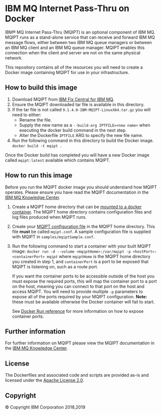 # IBM MQ Internet Pass-Thru on Docker

IBM® MQ Internet Pass-Thru (MQIPT) is an optional component of IBM MQ. MQIPT runs as a stand-alone service that can receive and forward IBM MQ message flows, either between two IBM MQ queue managers or between an IBM MQ client and an IBM MQ queue manager.
MQIPT enables this connection when the client and server are not on the same physical network.

This repository contains all of the resources you will need to create a Docker image containing MQIPT for use in your infrastructure.

## How to build this image

1. Download MQIPT from [IBM Fix Central for IBM MQ](https://ibm.biz/mq91ipt).
2. Ensure the MQIPT downloaded tar file is available in this directory.
3. If the tar file is not called `9.1.4.0-IBM-MQIPT-LinuxX64.tar.gz` you will need to either:
    * Rename the file.
    * Supply the new name as a `--build-arg IPTFILE=<new name>` when executing the docker build command in the next step.
    * Alter the Dockerfile `IPTFILE` ARG to specify the new file name.
4. Run the following command in this directory to build the Docker image. `docker build -t mqipt .`

Once the Docker build has completed you will have a new Docker image called `mqipt:latest` available which contains MQIPT.

## How to run this image

Before you run the MQIPT docker image you should understand how MQIPT operates. Please ensure you have read the MQIPT documentation in the [IBM MQ Knowledge Center](https://www.ibm.com/support/knowledgecenter/en/SSFKSJ_9.1.0/com.ibm.mq.pro.doc/ipt0000_.htm).

1. Create a MQIPT home directory that can be [mounted to a docker container](https://docs.docker.com/storage/). The MQIPT home directory contains configuration files and log files produced when MQIPT runs.
2. Create your [MQIPT configuration file](https://www.ibm.com/support/knowledgecenter/en/SSFKSJ_9.1.0/com.ibm.mq.ref.con.doc/ipt2540_.htm) in the MQIPT home directory. This file **must** be called `mqipt.conf`. A sample configuration file is supplied with MQIPT in `samples/mqiptSample.conf`.
3. Run the following command to start a container with your built MQIPT image:
    `docker run -d --volume <mqiptHome>:/var/mqipt -p <hostPort>:<containerPort> mqipt`
   where `mqiptHome` is the MQIPT home directory you created in step 1, and `containerPort` is a port to be exposed that MQIPT is listening on, such as a route port.
   
   If you want the container ports to be accessible outside of the host you must expose the required ports, this will map the container port to a port on the host, meaning you can connect to that port on the host and access MQIPT. You will need to provide multiple `-p` parameters to expose all of the ports required by your MQIPT configuration. **Note:** these must be available otherwise the Docker container will fail to start.
   
   See [Docker Run reference](https://docs.docker.com/engine/reference/run/#expose-incoming-ports) for more information on how to expose container ports.

## Further information

For further information on MQIPT please view the MQIPT documentation in the [IBM MQ Knowledge Center](https://www.ibm.com/support/knowledgecenter/en/SSFKSJ_9.1.0/com.ibm.mq.pro.doc/ipt0000_.htm).

## License

The Dockerfiles and associated code and scripts are provided as-is and licensed under the [Apache License 2.0](http://www.apache.org/licenses/LICENSE-2.0.html).

## Copyright

© Copyright IBM Corporation 2018,2019
